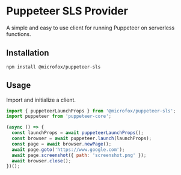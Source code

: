 # Puppeteer SLS Provider

A simple and easy to use client for running Puppeteer on serverless functions.

## Installation

```
npm install @microfox/puppeteer-sls
```

## Usage

Import and initialize a client.

```js
import { puppeteerLaunchProps } from '@microfox/puppeteer-sls';
import puppeteer from 'puppeteer-core';

(async () => {
  const launchProps = await puppeteerLaunchProps();
  const browser = await puppeteer.launch(launchProps);
  const page = await browser.newPage();
  await page.goto('https://www.google.com');
  await page.screenshot({ path: 'screenshot.png' });
  await browser.close();
})();
```
